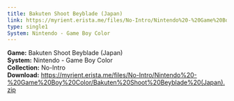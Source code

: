 ```yaml
---
title: Bakuten Shoot Beyblade (Japan)
link: https://myrient.erista.me/files/No-Intro/Nintendo%20-%20Game%20Boy%20Color/Bakuten%20Shoot%20Beyblade%20(Japan).zip
type: single1
System: Nintendo - Game Boy Color
---
```

<b>Game:</b> Bakuten Shoot Beyblade (Japan)<br>
<b>System:</b> Nintendo - Game Boy Color<br>
<b>Collection:</b> No-Intro<br>
<b>Download:</b> https://myrient.erista.me/files/No-Intro/Nintendo%20-%20Game%20Boy%20Color/Bakuten%20Shoot%20Beyblade%20(Japan).zip
